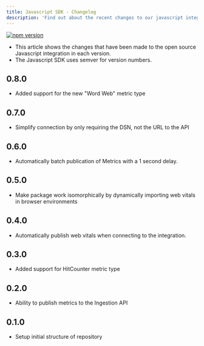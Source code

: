 ```yaml
---
title: Javascript SDK - Changelog
description: 'Find out about the recent changes to our javascript integration.'
---
```


[![npm version](https://badge.fury.io/js/micro-stat.svg)](https://badge.fury.io/js/micro-stat)

- This article shows the changes that have been made to the open source Javascript integration in each version.
- The Javascript SDK uses semver for version numbers.

## 0.8.0
- Added support for the new "Word Web" metric type

## 0.7.0
- Simplify connection by only requiring the DSN, not the URL to the API

## 0.6.0
- Automatically batch publication of Metrics with a 1 second delay.

## 0.5.0
- Make package work isomorphically by dynamically importing web vitals in browser environments

## 0.4.0
- Automatically publish web vitals when connecting to the integration.

## 0.3.0
- Added support for HitCounter metric type

## 0.2.0
- Ability to publish metrics to the Ingestion API

## 0.1.0
- Setup initial structure of repository